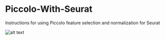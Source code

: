 # Piccolo-With-Seurat
Instructions for using Piccolo feature selection and normalization for Seurat


![alt text](https://github.com/Amartya101/Piccolo-With-Seurat/blob/SCTv2_UMAPs.png?raw=true)
